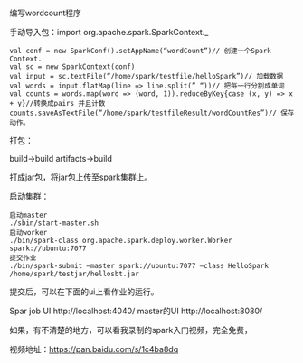 # 
编写wordcount程序

手动导入包：import org.apache.spark.SparkContext._

```
val conf = new SparkConf().setAppName(“wordCount”)// 创建一个Spark Context.
val sc = new SparkContext(conf)
val input = sc.textFile(“/home/spark/testfile/helloSpark”)// 加载数据
val words = input.flatMap(line => line.split(” “))// 把每一行分割成单词
val counts = words.map(word => (word, 1)).reduceByKey{case (x, y) => x + y}//转换成pairs 并且计数
counts.saveAsTextFile(“/home/spark/testfileResult/wordCountRes”)// 保存动作。
```


打包：

build->build artifacts->build

打成jar包，将jar包上传至spark集群上。

启动集群：


```
启动master
./sbin/start-master.sh
启动worker
./bin/spark-class org.apache.spark.deploy.worker.Worker spark://ubuntu:7077
提交作业
./bin/spark-submit –master spark://ubuntu:7077 –class HelloSpark /home/spark/testjar/hellosbt.jar
```

提交后，可以在下面的ui上看作业的运行。

Spar job UI        http://localhost:4040/
master的UI    http://localhost:8080/

如果，有不清楚的地方，可以看我录制的spark入门视频，完全免费，

视频地址：https://pan.baidu.com/s/1c4ba8dq


